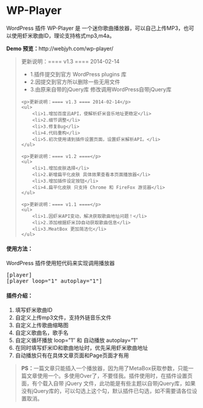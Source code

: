 WP-Player
=========

<p>WordPress 插件 WP-Player 是 一个迷你歌曲播放器，可以自己上传MP3，也可以使用虾米歌曲ID，理论支持格式mp3,m4a。</p>
<p><strong>Demo 预览：</strong>http://webjyh.com/wp-player/</p>

<blockquote>
	<p>更新说明：==== v1.3 ==== 2014-02-14</p>
	<ul>
		<li>1.插件提交到官方 WordPress plugins 库</li>
		<li>2.因提交到官方所以删除一些无用文件</li>
		<li>3.由原来自带的jQuery库 修改调用WordPress自带jQuery库</li>
	</ul>
	
	<p>更新说明：==== v1.3 ==== 2014-02-14</p>
	<ul>
		<li>1.增加百度云API，使解析虾米音乐地址更稳定</li>
		<li>2.细节调整</li>
		<li>3.修复Bug</li>
		<li>4.代码重构</li>
		<li>5.初次使用请到插件设置页面，设置虾米解析API。</li>
	</ul>

	<p>更新说明：==== v1.2 ====</p>
	<ul>
		<li>1.增加皮肤选择</li>
		<li>2.新增扁平化皮肤 具体效果查看本页面播放器</li>
		<li>3.增加插件设定按钮</li>
		<li>4.扁平化皮肤 只支持 Chrome 和 FireFox 游览器</li>
	</ul>

	<p>更新说明：==== v1.1 ====</p>
	<ul>
		<li>1.因虾米API变动，解决获取歌曲地址问题！</li>
		<li>2.添加根据虾米ID自动获取歌曲信息</li>
		<li>3.MeatBox 更加简洁化</li>
	</ul>
</blockquote>

<h4>使用方法：</h4>
<p>WordPress 插件使用短代码来实现调用播放器</p>
<pre>
[player]
[player loop="1" autoplay="1"]
</pre>

<h4>插件介绍：</h4>
<ol>
	<li>填写虾米歌曲ID</li>
	<li>自定义上传mp3文件，支持外链音乐文件</li>
	<li>自定义上传歌曲缩略图</li>
	<li>自定义歌曲名，歌手名</li>
	<li>自定义循环播放 loop=”1″ 和 自动播放 autoplay=”1″</li>
	<li>在同时填写虾米ID和歌曲地址时，优先采用虾米歌曲地址</li>
	<li>自动播放只有在具体文章页面和Page页面才有用</li>
</ol>

<blockquote><strong>PS：</strong>一篇文章只能插入一个播放器，因为用了MetaBox获取参数，只能一篇文章使用一个。多使用Over了，不要怪我。插件使用时，在插件设置页面，有个载入自带 jQuery 文件，此功能是有些主题以自带jQuery库，如果没有jQuery库的，可以勾选上这个勾，默认插件已勾选，如不需要请各位设置取消。</blockquote>
